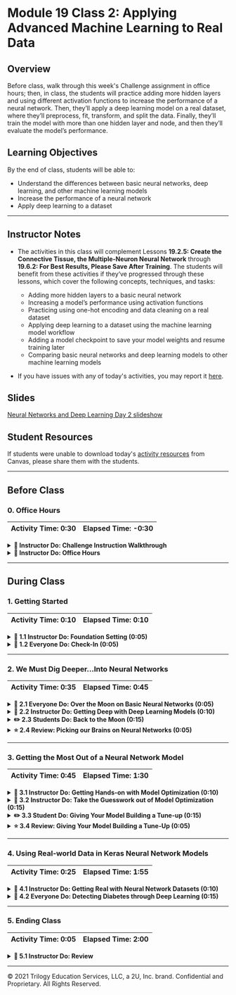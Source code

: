# Module 19 Class 2: Applying Advanced Machine Learning to Real Data

## Overview

Before class, walk through this week's Challenge assignment in office hours; then, in class, the students will practice adding more hidden layers and using different activation functions to increase the performance of a neural network. Then, they’ll apply a deep learning model on a real dataset, where they’ll preprocess, fit, transform, and split the data. Finally, they’ll train the model with more than one hidden layer and node, and then they’ll evaluate the model’s performance.  

## Learning Objectives

By the end of class, students will be able to:

* Understand the differences between basic neural networks, deep learning, and other machine learning models
* Increase the performance of a neural network 
* Apply deep learning to a dataset 

- - -

## Instructor Notes

* The activities in this class will complement Lessons **19.2.5: Create the Connective Tissue, the Multiple-Neuron Neural Network** through **19.6.2: For Best Results, Please Save After Training**. The students will benefit from these activities if they‘ve progressed through these lessons, which cover the following concepts, techniques, and tasks:  

  * Adding more hidden layers to a basic neural network
  * Increasing a model’s performance using activation functions 
  * Practicing using one-hot encoding and data cleaning on a real dataset
  * Applying deep learning to a dataset using the machine learning model workflow
  * Adding a model checkpoint to save your model weights and resume training later
  * Comparing basic neural networks and deep learning models to other machine learning models

* If you have issues with any of today's activities, you may report it [here](http://tiny.cc/BootCampFeedback).

## Slides

[Neural Networks and Deep Learning  Day 2 slideshow](https://docs.google.com/presentation/d/1o-4oR6SMRG2gN0wFHo5XwS5w8VkbSDkwyjRrKwf2eyY/edit?usp=sharing)

## Student Resources

If students were unable to download today's [activity resources](https://2u-data-curriculum-team.s3.amazonaws.com/data-viz-online-lesson-plans/19-Lessons/19-2-Student_Resources.zip) from Canvas, please share them with the students.

- - - 

## Before Class

### 0. Office Hours

| Activity Time: 0:30       |  Elapsed Time:     -0:30  |
|---------------------------|---------------------------|

<details>
  <summary><strong>📣 Instructor Do: Challenge Instruction Walkthrough</strong></summary>

Let the students know that the first few minutes of Office Hours will include a walkthrough of the Challenge requirements and rubric, as well as helpful tips they need in order to be successful.

Open the Challenge in Canvas and go through the high-level instructions and requirements with your class. Be sure to check for understanding.

Open the Rubric in Canvas, go through the Mastery column with your class, and show how it maps back to the requirements for each deliverable. Be sure to check for understanding.

Let them know that this challenge has **four deliverables**. For the first three, they'll analyze, clean, and preprocess a dataset using Pandas; then, they’ll select, design, and train a binary classification model, and, finally, they'll optimize the model by modifying the input data and training to achieve greater than 75% accuracy. For the last deliverable, they'll write a report on the results of optimizing the deep learning model to achieve greater than 75% accuracy.  

The first deliverable, **Deliverable 1: Data Preprocessing for a Neural Network Model** requires the learners to preprocess the charity dataset in order to design a neural network of deep learning models in Deliverable 2.

To complete this deliverable, they'll need to use Pandas in a similar manner to what they were shown in the  module, doing the following:
* Dropping columns.
* Getting the unique values in each column.
* Determining the number of data points for each unique value.
* Creating density plots to determine the distribution of the column values.
* Using the density plots to create a cutoff point to bin "rare" categorical variables and bin values in columns that have rare occurrences.
* Generating a list of categorical variables.
* Encoding categorical variables using one-hot encoding.
* Merge the one-hot encoding DataFrame with the original DataFrame, then drop the originals.

We have provided the [AlphabetSoupCharity starter code](../../../01-Assignments/19-Neural_Network_and_Deep_Learning/Resources/AlphabetSoupCharity_starter_code.ipynb) to assist the students. However, they'll have to identify the target and features for their model before they begin the preprocessing steps. Once they have done this, then they'll need to add code to the empty input cells to get the output shown. 

For the second deliverable, **Deliverable 2: Compile, Train and Evaluate the Model**, they'll design a neural network or deep learning model to create a binary classification model that can predict if an Alphabet Soup&ndash;funded organization will be successful based on the features in the dataset.

The students should read and perform the steps in Lessons 19.4.4 and 19.4.5 to help them with this deliverable. Make sure they think about how many inputs there are before determining the number of neurons and layers to add to their model.

In addition, the students should look over the output cells in the [AlphabetSoupCharity starter code](../../../01-Assignments/19-Neural_Network_and_Deep_Learning/Resources/AlphabetSoupCharity_starter_code.ipynb) to glean any hints as to what code they should use in the input cell.

Don't forget to tell the students to be familiar with Lessons 19.6.1 and 19.6.2. They will need to create a callback that saves the model's weights every 5 epochs and save the results to a HDF5 file. 

For the third deliverable, **Deliverable 3: Optimize the Model**, the students will have to optimize the model in Deliverable 3 to achieve a target predictive accuracy greater than 75%. If they can't achieve greater than 75% accuracy, they'll need to show code that makes three attempts to optimize the model in their Jupyter Notebook file. 

**NOTE:** The accuracy for the solution after completing Deliverables 1 and 2&mdash;based on the requirements&mdash;is less than 75%, which was done on purpose so the students can learn to optimize the model for themselves. 

This part of the challenge may be the hardest for some learners as they'll have to use trial and error to optimize the model, which can take some time. They can use the suggestions we have provided in the instructions as well as the information in Lesson 19.2.6.  

For **Deliverable 4: A Written Report on the Neural Network Model**, the students will be writing a report in the repository README.md file based on the performance of the deep learning model they created for Alphabet Soup in Deliverable 3.

In the **Results** section, they'll need to answer the questions provided in the instructions using a bulleted list and images to support their answers.

In the **Summary** section, the students need to summarize the overall results of the deep learning model and recommend a different model that could solve this classification problem, and then provide justification as to why they chose that model. 

Encourage your class to begin the Challenge as soon as possible, if they haven’t already, and to use the Learning Assistants channel and the remainder of Office Hours with their instructional team for help as they progress through their work. If they feel like they need context to understand documentation or instructions throughout the week, this is where they can get it.

Open the floor to discussion and be sure to answer any questions they may have about the Challenge requirements before moving on to other areas of interest.

</details>

<details>
  <summary><strong>📣  Instructor Do: Office Hours</strong></summary>

For the remaining time, remind the students that this is their time to ask questions and get assistance from their instructional staff as they’re learning new concepts and working on the Challenge assignment.

Expect that students may ask for assistance with the following:

* Challenge assignment 
* Further review on a particular subject
* Debugging assistance
* Help with computer issues
* Guidance with a particular tool

</details>


- - - 

## During Class 

### 1. Getting Started

| Activity Time:       0:10 |  Elapsed Time:      0:10  |
|---------------------------|---------------------------|

<details>
  <summary><strong>📣 1.1 Instructor Do: Foundation Setting (0:05)</strong></summary>

* Welcome students to class.

* Before you get started, congratulate the students on finishing up the last week of machine learning and the last module of the course! Tell them to give themselves a huge round of applause on Zoom.

* Direct students to post individual questions in the Zoom chat to be addressed by you and your TAs at the end of class.

* Open the slideshow and use slides 1 - 6 to walk through the foundation setting with your class.

* **This Week - Neural Networks and Deep Learning:** Talk through the key skills that students will learn this week, and let them know that they are building on their knowledge of neural networks and machine learning.

* **Today's Objectives:** Now, outline the concepts covered in today's lesson. Remind students that they can find the relevant activity files in the “Getting Ready for Class” page in their course content. 

</details>

<details>
  <summary><strong>🎉 1.2 Everyone Do: Check-In (0:05)</strong></summary>

* Ask the class the following questions and call on students for the answers:

    * **Q:** How are you feeling about your progress so far?

    * **A:** We are building on our machine learning skills with neural networks and deep learning models. It's important to look back and see what we’ve accomplished, and acknowledge that it's a lot! It’s also okay to feel overwhelmed as long as you don’t give up. The more you practice, the more comfortable you'll be coding.
    
    * **Q:** How comfortable do you feel with this topic? 

    * **A:** Let's do "fist to five" together. If you are not feeling confident, hold up a fist (0). If you feel very confident, hold up an open hand (5).

</details>



- - -

### 2.  We Must Dig Deeper...Into Neural Networks

| Activity Time:       0:35 |  Elapsed Time:      0:45  |
|---------------------------|---------------------------|

<details>
  <summary><strong>🎉 2.1 Everyone Do: Over the Moon on Basic Neural Networks (0:05)</strong></summary>

* You can use slides 7 - 17 to assist you as you walk through this activity.

* Welcome students and let them know that in today's class, we will be looking at basic neural networks in more detail. We will explore the different parameters in a Sequential TensorFlow model as well as how to preprocess data for a neural network model.

* Mention that by the end of this class, we will be able to apply a neural network model to any real-world tabular dataset (data stored in a table).

* Start class by returning to the [TensorFlow Playground](https://playground.tensorflow.org/#activation=sigmoid&batchSize=10&dataset=gauss&regDataset=reg-plane&learningRate=0.03&regularizationRate=0&noise=0&networkShape=6&seed=0.16934&showTestData=false&discretize=false&percTrainData=50&x=true&y=true&xTimesY=false&xSquared=false&ySquared=false&cosX=false&sinX=false&cosY=false&sinY=false&collectStats=false&problem=classification&initZero=false&hideText=false).

* Remind the students that in the previous class, we built a basic neural network capable of accurately classifying a linearly separable dataset.

* Run the spiral dataset simulation for a few seconds, then pause the simulation.

* Point out that when our input data is not linearly separable, this same basic neural network model will struggle to classify our data points.

* Inform the students that in order for us to use more complex data, including real-world data, we will need to learn how to expand the capabilities of our neural network models.

* Let the students know that before we use a real-world dataset, we’ll do a warm-up activity where we’ll rebuild our basic neural network in Jupyter Notebook and apply it to a nonlinear dataset.

* Make sure the students can download and open the [01-Ins_OverTheMoon/Solved/Over_the_Moon_NN.ipynb](Activities/01-Ins_OverTheMoon/Solved/Over_the_Moon_NN.ipynb) file from the AWS link.

* Open up the [01-Ins_OverTheMoon/Solved/Over_the_Moon_NN.ipynb](Activities/01-Ins_OverTheMoon/Solved/Over_the_Moon_NN.ipynb) file in Jupyter Notebook.

* Run the first code block, and then show the students the plotted **moons dummy data**.

  ```python
  # Import our dependencies
  import pandas as pd
  import matplotlib as plt
  import sklearn as skl
  import tensorflow as tf
  from sklearn.datasets import make_moons

  # Creating dummy nonlinear data
  X_moons, y_moons = make_moons(n_samples=1000, noise=0.08, random_state=78)

  # Transforming y_moons to a vertical vector
  y_moons = y_moons.reshape(-1, 1)

  # Creating a DataFrame to plot the nonlinear dummy data
  df_moons = pd.DataFrame(X_moons, columns=["Feature 1", "Feature 2"])
  df_moons["Target"] = y_moons

  # Plot the nonlinear dummy data
  df_moons.plot.scatter(x="Feature 1",y="Feature 2", c="Target",colormap="winter")
  ```

  ![dummy moon plot](Images/dummy_moon_plot.png)

* Point out that similar to the swirl input data we saw in TensorFlow Playground, the moons dataset, made from scikit-learn's *make_moons* method, is not linearly separable.

* **Q:** Ask the students what the next steps are in the workflow. 

* **A:** We need to split the dataset, scale and standardize each feature, fit the model to our training data, transform the data, create a Sequential model, add the first layer and output layer, and then get the structure of the Sequential model. 

* Run the following code block to get the Sequential model summary:

  ```python
  # Use sklearn to split dataset
  from sklearn.model_selection import train_test_split
  X_train, X_test, y_train, y_test = train_test_split(X_moons, y_moons, random_state=78)

  # Create scaler instance
  X_scaler = skl.preprocessing.StandardScaler()

  # Fit the scaler
  X_scaler.fit(X_train)

  # Scale the data
  X_train_scaled = X_scaler.transform(X_train)
  X_test_scaled = X_scaler.transform(X_test)

  # Create the Keras Sequential model
  nn_model = tf.keras.models.Sequential()

  # Add our first Dense layer, including the input layer
  nn_model.add(tf.keras.layers.Dense(units=5, activation="relu", input_dim=2))

  # Add the output layer that uses a probability activation function
  nn_model.add(tf.keras.layers.Dense(units=1, activation="sigmoid"))

  # Check the structure of the Sequential model
  nn_model.summary()
  ```

  ![moons neural net summary](Images/moon_nn_summary.png)

* Point out that these steps are exactly the same as the "Build Your Own Neural Network Model" activity we did in the previous class. 

* Next, we must compile and train our neural network model to classify between our two moon-shaped plotted samples.

* Run the following code block that compiles, trains, and evaluates the neural network model:

  ```python
  # Compile the Sequential model together and customize metrics
  nn_model.compile(loss="binary_crossentropy", optimizer="adam", metrics=["accuracy"])

  # Fit the model to the training data
  fit_model = nn_model.fit(X_train_scaled, y_train, epochs=100)

  # Evaluate the model using the test data
  model_loss, model_accuracy = nn_model.evaluate(X_test_scaled,y_test,verbose=2)
  print(f"Loss: {model_loss}, Accuracy: {model_accuracy}")
  ```

  ![moons evaluation](Images/moon_evaluation.png)

* Point out to the students that this time, our model **was not** able to accurately predict >90% of our training data.

  * **Note:** If your model is unable to achieve a predictive accuracy of >80%, try regenerating your model and retraining.

* Emphasize that depending on the dataset, or the use case for the model, a predictive accuracy of ~85% may be sufficient for a first-pass model.

  * For example, let's say we were trying to build a neural network that can predict if students are left-handed or right-handed. A model that was able to make correct predictions 85% of the time would be pretty accurate!

* Caution students that in many industrial and medical use cases, a machine learning model must exceed 95%, or even 99%, classification accuracy. In these cases, we would not accept the basic single-neuron, single-layer model.

* Point out that one possible solution to our performance problem is to add more neurons.

* Caution students that although adding more neurons is the most straightforward solution, it is not the most robust. Adding more neurons to a single hidden layer only boosts performance if there are subtle differences between values.

  * Run the neural network mode with 6 neurons and compare with the results above.

* Demonstrate that in our dataset, our two groups are separated by drawing a complex polynomial line. Therefore, a single-layer, multiple-neuron model would still struggle to adequately classify our two groups with only two inputs.

  ![dummy moon separated by hand](Images/dummy_moon_separate.png)

* Inform the students that in these cases, we must create a neural network model capable of identifying complex nonlinear relationships.

* Answer any questions before proceeding to the next activity.

</details>

<details>
  <summary><strong>📣 2.2 Instructor Do: Getting Deep with Deep Learning Models (0:10)</strong></summary>

* You can use slides 18 - 38 to assist you with this activity.

* Point out to the students that when it comes to basic neural network models, they are designed so that input values are evaluated *only once* before they are used in an output classification or regression equation.

  * Therefore, basic neural networks are limited to interpreting simple linear relationships and data with few **confounding factors**, or factors that have hidden effects on more than one variable.

* Explain that in order to address and overcome the limitations of the basic neural network, we can implement a more robust neural network model by adding additional hidden layers.

* Let the students know that a neural network model with more than one hidden layer is known as a **deep neural network**, or **deep learning model**.

* You can use **slides 22 - 29** to assist you with the following section. 

* Show the students the following image:

  ![deep learning model diagram](Images/deep_learning_model.png)

* Emphasize that deep learning models function similarly to the basic neural network with one major exception. The outputs of one hidden layer become the inputs to additional hidden layers of neurons.

* Point out that as a result, the next layer of neurons can evaluate higher-order interactions between weighted variables and identify complex, nonlinear relationships.

* Next, go over the following features of deep learning models:

  * A deep learning model can identify and account for more information than any number of neurons in any single hidden layer.

  * Deep learning models got their name from their ability to learn from example data, regardless of the complexity or type of data.

  * Just like humans, deep learning models can identify patterns, determine severity, and adapt to changing input data from a wide variety of sources.

  * Although the numbers are constantly debated, many data scientists believe that even the most complex interactions can be characterized by as few as three hidden layers.

  * Deep learning models can train on images, natural language data, soundwaves, and even traditional tabular data, all with minimal preprocessing and direction. 

* Inform the students that just like basic neural network models, deep learning models are not a new concept. However, because deep learning models are computationally intensive, they were not feasible for data science until implementation became easier with libraries like TensorFlow, and even then until computing power became more affordable.

* Point out that deep learning models typically require longer training iterations and more memory resources than their basic neural network counterparts in order to achieve higher degrees of accuracy and precision.

  * In other words, deep learning models may have more upfront costs, but they also have higher performance potential.

* Explain that the easiest way to conceptualize the performance differences between basic neural networks and deep learning models is to return to the TensorFlow Playground.

* Slack out the link to the [TensorFlow Playground](https://playground.tensorflow.org/#activation=tanh&batchSize=10&dataset=spiral&regDataset=reg-plane&learningRate=0.03&regularizationRate=0&noise=0&networkShape=6&seed=0.14370&showTestData=false&discretize=false&percTrainData=50&x=true&y=true&xTimesY=false&xSquared=false&ySquared=false&cosX=false&sinX=false&cosY=false&sinY=false&collectStats=false&problem=classification&initZero=false&hideText=false) to the students. Note that this link will pre-populate the simulation with:

* Select the spiral dataset and one layer with 6 neurons:

  ![TF Playground Deep 1](Images/tf_playground_deep_1.png)

  * Point out that in this TensorFlow Playground simulation, we will use the spiral dataset, which is not linearly separable.

* Let the students know that we will start by training our basic single-layer, six-neuron basic neural network over 1,000 epochs. Run the model through approximately 1,000 epochs in your web browser.

  ![TF Playground Deep 1](Images/tf_playground_deep_3.gif)

* Emphasize that with only 6 neurons, the neural network model struggles to correctly predict the test data points.

* Next, we will add an additional hidden layer with six neurons by pressing the plus (+) button next to "Hidden Layer," then pressing the plus button to add neurons to the second hidden layer.

  ![TF Playground Deep 1 Point](Images/tf_playground_deep_points.png)

* Run the new deep learning model through 1,000 epochs. Point out to the students that the deep learning model is able to reduce the test loss at a much faster rate than the basic neural network model.

  ![TF Playground Deep 1](Images/tf_playground_deep_4.gif)

* Explain that TensorFlow Playground shows us that the output of each neuron in the first layer is an input to each neuron in the second layer. As a result, the model is able to identify interactions between different features in more complex dimensions.

* Mention that the model is able to achieve better performance with the same input data in fewer epochs because the model has more opportunities to identify features and interactions of interest within each epoch.

* You can use **slides 30 - 32** to assist you with the following section. 

* Let the students know that although it may be tempting to add more and more layers to boost a deep learning model’s performance, there are diminishing returns. Point out the following drawbacks to building a deep learning model with too many layers:

  * Deep learning models require more and more computational resources&mdash;such as memory and CPU power&mdash;for each layer. If we have limited resources, like time, a larger deep learning model may be infeasible.

  * A deep learning model takes considerably more time to train than a basic neural network. Each hidden layer increases the computations by another order of magnitude.

  * The more hidden layers a model has, the more dimensions the model will consider. Therefore, a model with multiple hidden layers will require more training data to produce an adequate model.

* Ask the class the following questions and call on students for the answers:

    * **Q:** Where have we used this before?

    * **A:** An overview of deep learning and conceptualizing a deep learning model with the TensorFlow Playground were both covered in Lesson 19.4.1.

    * **Q:** How does this activity equip us for the Challenge?

    * **A:** We will need to understand a deep learning model that increases classification accuracy to complete the Challenge.

    * **Q:** What can we do if we don't completely understand this?

    * **A:** We can refer to the lesson plan and reach out to the instructional team for help.

* Be sure to answer any student questions before moving on to the next student activity.

</details>

<details>
  <summary><strong>✏️ 2.3 Students Do: Back to the Moon (0:15)</strong></summary>

* You can use slides 33 and 34 to introduce this activity.

* In this activity, students will try to build a deep learning classification model that can adequately predict the class from our moons dummy dataset.

* Make sure the students can download and open the [instructions](Activities/02-Stu_BackToTheMoon/README.md) and the [Back_To_The_Moon_starter.ipynb](Activities/02-Stu_BackToTheMoon/Unsolved/Back_To_The_Moon_starter.ipynb) file from the AWS link.

* Go over the instructions with the students and answer any questions before breaking the students out in groups. 

* Divide students into groups of 3-5. They should work on the solution by themselves, but they can talk to others in their group to get tips.

* Let students know that they may be asked to share and walk through their work at the end of the activity.

</details>

<details>
  <summary><strong>⭐ 2.4 Review: Picking our Brains on Neural Networks (0:05)</strong></summary>

* Once time is up, ask for volunteers to walk through their solution. Remind them that it is perfectly alright if they didn't finish the activity. 

* To encourage participation, you can open the [Back_To_The_Moon_starter.ipynb](Activities/02-Stu_BackToTheMoon/Unsolved/Back_To_The_Moon_starter.ipynb) file in Jupyter Notebook or Google Colab and ask the students to help you complete each part.

* If there are no volunteers, open up the solved [02-Stu_BackToTheMoon/Solved/Back_To_The_Moon.ipynb](Activities/02-Stu_BackToTheMoon/Solved/Back_To_The_Moon.ipynb) within Jupyter Notebook or Google Colab and go through the code line by line with the class, answering whatever questions they may have. Be sure to point out the following:

  * To convert our basic neural network model to a deep learning model in Keras, we add dense layers.

  * The layers in a deep learning model do not need a large number of neurons. In this case, we only used 6 neurons in both hidden layers.

  * Because of the number of computations and dimensionality, deep learning models tend to require more training iterations/epochs to achieve desired performance than basic neural networks. In this example, our model achieved 100% predictive accuracy after roughly 150 epochs.
  
    * **NOTE:** Your results may vary.

* Be sure to answer any students' questions before moving on.


</details>




- - -

### 3. Getting the Most Out of a Neural Network Model

| Activity Time:       0:45 |  Elapsed Time:      1:30  |
|---------------------------|---------------------------|

<details>
  <summary><strong>📣 3.1 Instructor Do: Getting Hands-on with Model Optimization (0:10)</strong></summary>

* You can use slides 36 - 60 to assist you for this activity.

* Remind the students that as with any machine learning model, neural networks and deep learning models are not perfect.

* Inform the students that when it comes to model performance, there are two major pain points that we will commonly encounter:

  * A model has **high variance**, or the model adjusts too much to fit the training data and will not generalize well. As a reminder, this is known as **overfitting** the model.

  * A model can have **high bias**, or the input data is very noisy and the model is **underfitting** the data. In other words, our model struggles to classify or predict our training dataset.

* You can use **slides 38 - 47** to assist you with the following section. 

#### Overfitting

* Emphasize that when a model is overfitting and does not meet performance expectations, it is usually due to one of two causes:

  * Training and test data are unbalanced, and the training data is not representative of the test data.

  * There is not enough complexity in the training data, and the model converges too quickly (we will discuss **convergence** in detail later in the lesson).

* Point out that to fix a model that has high variance and is overfitting, the most straightforward solution is to add more training data.

* Go over the two ways to increase our training data and discuss the pros and cons of each.

  1. The first way to increase the training data is to collect more data for your input dataset.

      * This is the safest means of increasing training data if collected properly, using the same protocol as the initial data collection.

      * The problem with collecting more input data is that it may be logistically or financially impossible.

  2. The second means of increasing the training data is to change the split ratio of the training and testing data split of the original input data.

     * The benefit to this method is that no new data collection is necessary; therefore, there is no additional financial or logistical cost.

      * The downside to this method is that there will be less data to use to test and validate the model. This means there is a higher risk that we might erroneously consider an underperforming model as adequate.


* Point out that alternatively, we can keep our training data the same and retrain the model using less epochs.

  * This can be a safer alternative with smaller, simpler datasets, but it may be ineffective for larger datasets with many features.

#### Underfitting

* Next, mention that when a neural network model is underfitting and does not meet performance expectations, it is usually because of one of two causes:

  * Training data that contains too many outliers or confusing variables

  * There are inadequate or inappropriate model design parameters, often referred to as **hyperparameters**.

* To determine if the model is underfitting, it is a best practice to check for outliers in the training data since the process is fast and straightforward. 

* Open and execute [03-Ins_SynapticBoost/Solved/SynapticBoost.ipynb](Activities/03-Ins_SynapticBoost/Solved/SynapticBoost.ipynb) in Jupyter Notebook or Google Colab. 

* Remind students how to check for outliers by running the following block of code:

  ```python
  # Dependencies
  import numpy as np
  import matplotlib.pyplot as plt

  # Example outlier plot of reaction times
  times = [96,98,100,105,85,88,95,100,101,102,97,98,75]
  fig1, ax1 = plt.subplots()
  ax1.set_title('Reaction Times at Baseball Batting Cage')
  ax1.set_ylabel('Reaction Time (ms)')
  ax1.boxplot(times)
  plt.show()
  ```

  ![Outliers](Images/outlier_boxplot.png)

* Mention to students that this data represents a sample collected from a larger dataset of MLB player statistics.

* Remind students that the easiest way to check for outliers qualitatively is to use a boxplot, and the easiest way to check quantitatively is to apply the **1.5*IQR** rule with the following code:

  ```python
    # Determine which data points are outside of the 1.5*IQR range
    quartiles = np.quantile(times,[.25,.75])
    iqr = quartiles[1]-quartiles[0]
    lower_bound = quartiles[0]-(1.5*iqr)
    upper_bound = quartiles[1]+(1.5*iqr)

    # Print the potential outliers
    potential_outliers = [print(time) if time < lower_bound or time > upper_bound else next for time in times]
  ```

* You can use **slides 48 - 50** to assist you with the following section.

* Caution students that while neural networks are tolerant of noisy characteristics in a dataset, neural networks can learn bad habits&mdash;just like our brains.

  * It is important to identify variables that contain a number of potential outliers because they can affect our data preprocessing, causing more important variables and features to disappear.

* Let the students know that later in this class, we will learn how to handle different types of input data and how to use preprocessing tools to maximize the effectiveness of noisy data.

*  Mention that when it comes to tweaking our underfitting neural network model, figuring out which hyperparameters to tweak can become overwhelming. For the purposes of this course, we will focus on higher level hyperparameters that can be altered to achieve desired performance, such as:
    * The number of neurons in a hidden layer.
    * The number of hidden layers in a deep learning model.
    * The activation function for each hidden layer.
    * The number of epochs in the training regimen.

* Point out that we have already been tweaking and testing different hyperparameters in our neural network and deep learning models without realizing it! However, there are general rules we can apply to our hyperparameter tuning to make our models more effective.

* You can use **slides 51 - 60** to assist you for the following section. 

* Indicate to the students that there is a tradeoff between computational resources and model strength when adding additional neurons. Therefore, a good rule of thumb when building the initial model is to **use two to three times as many neurons as there are input features (values)**.  

  * If this does not achieve desired performance, we can always add more neurons as long as we have the computational resources.

* Similarly, we can try to boost the performance of a deep learning model by creating additional hidden layers.

* Point out that deep learning models require substantially more training iterations and memory resources with each additional hidden layer.

* Inform the students that although the numbers are constantly debated, many data scientists and engineers believe that even the most complex interaction can be characterized by as few as three hidden layers. Therefore, a good starting point for deep learning model optimization is to try to limit the number of hidden layers to between two and four.

  * Depending on the size and complexity of the input data, we may need to exceed the recommended number of hidden layers.

* Mention that one of the most effective means of optimizing our neural network and deep learning models is to alter the activation functions for each hidden layer.

  * Depending on the shape and dimensionality of the input data, one activation function may focus on specific characteristics of the input values, while another activation function may focus on others.

* Express that it is important to use an activation function that matches the complexity of the input data. Each of the most popular activation functions has ideal use cases and datasets:

  * The **sigmoid function** values are normalized to a probability between 0 and 1, which is ideal for a binary classification dataset.

  * The **tanh function** can be used for classification or regression, as the normalized values range between -1 and 1.

  * The **ReLU function** is ideal for modeling positive, nonlinear input data for classification or regression. The **ReLU function** is always a good starting point, but not all data is positive, especially when normalized.

  * The **leaky ReLU function** is a good alternative to the ReLU function because of its ability to characterize negative input values.

* Mention that a good rule of thumb is to try selecting slightly more complex activation functions for your hidden layers than your output layer. Using a higher complexity activation function will assess the input data differently without any risk of censoring or ignoring lower complexity features.

* Explain that if the model does not meet performance expectations after changing activation functions for each hidden layer, then we can increase the number of training epochs.

  * Point out that as the number of epochs increases, so does the amount of information provided to each neuron.

  * Each training iteration tweaks the neuron's weight coefficients; therefore, each epoch increases the likelihood that the model is utilizing effective weight coefficients.

* Caution students that adding more epochs to the training parameters is not a perfect solution. 

  * If the model produces weight coefficients that are too effective at analyzing the training data&mdash;the model is tailored to meet the demands of the current data&mdash;then it may not generalize well.

  * Also, point out that if a model only performs well on the training dataset, the model is **overfitted**.

* Emphasize that models should be tested and evaluated each time the number of epochs is increased; this will reduce the risk of overfitting.

* Point out that a good rule of thumb is to start with a smaller number of epochs, such as 100, and add more training epochs until training loss starts to decrease at a slower rate.

  * This threshold for the number of epochs can vary substantially between datasets. For example, large datasets with hundreds of thousands of input values can start at 1,000 epochs (or even more!) without the risk of overfitting.

* Finally, show the students the following table:

  ![Optimization Table](Images/optimization_table.png)

  * Alternatively, you can send the students the PDF version of the [optimization table](Activities/03-Ins_SynapticBoost/Resources/Optimization_Table.pdf). 

* Mention that this list of model-optimization techniques is not exhaustive: there are many more nuanced and specific optimization tweaks we can perform on TensorFlow neural network models.

* Slack out links to model optimization resources that students may find useful, such as [this article, which lays out 20 different techniques to optimize deep learning models](https://machinelearningmastery.com/improve-deep-learning-performance/).

* Ask the class the following questions and call on students for the answers:

    * **Q:** Where have we used this before?

    * **A:** Model optimization&mdash;adding more hidden layers and using different activation functions&mdash;was covered in Lessons 19.2.5 and 19.2.6.

    * **Q:** How does this activity equip us for the Challenge?

    * **A:** We will need to know how to optimize our neural network model to complete the Challenge.

    * **Q:** What can we do if we don't completely understand this?

    * **A:** We can refer to the lesson plan and reach out to the instructional team for help.

* Be sure to answer any student questions before moving on to the next activity.

</details>

<details>
  <summary><strong>📣 3.2 Instructor Do: Take the Guesswork out of Model Optimization (0:15)</strong></summary>

* You can use slides 61 - 64 to assist you for this activity.

* Point out that model optimization is often the most tedious and critical step in designing an effective machine learning model. When it comes to neural network models, even small changes to model hyperparameters can cause large changes to overall model performance.

* Mention that when TensorFlow 2.0 was released, they also released libraries and tools that can automate neural network model optimization. These tools remove a lot of the guesswork about where to start with a nominal neural network and deep learning model.

* Make sure the students can download and open the [Automated_NN_Optimizer.ipynb](Activities/04-Ins_AutoOptimization/Unsolved/Automated_NN_Optimizer.ipynb) file from the AWS link.

* Upload the [04-Ins_AutoOptimization\Solved\Automated_NN_Optimizer.ipynb](Activities/04-Ins_AutoOptimization/Solved/Automated_NN_Optimizer.ipynb) file to Google Colab.

* Run the following cell in Google Colab and inform the students that this command will install the `keras-tuner` package:

  ```
  !pip install keras-tuner

  ```

  * **Note:** If the students want to run the code in Jupyter Notebook, make sure they have upgraded to at least TensorFlow 2.1.0 in their conda environment, using `pip install --upgrade tensorflow==2.1.0` or `pip install --upgrade tensorflow`.

* Point out that the `keras-tuner` package allows us to build a testing environment that evaluates a number of model configurations and returns the best-performing model design and hyperparameters.

  * **Note:** This testing framework is not comprehensive, and further tweaking may be required to achieve the desired results. However, the `keras-tuner` will most likely provide a "good enough" model.

* Run the first cell of code to import our dependencies and recreate our previous moon training and testing datasets:

  ```python
  # Import our dependencies
  import pandas as pd
  import matplotlib as plt
  import sklearn as skl
  import tensorflow as tf
  from sklearn.datasets import make_moons

  # Creating dummy nonlinear data
  X_moons, y_moons = make_moons(n_samples=1000, noise=0.08, random_state=78)

  # Transforming y_moons to a vertical vector
  y_moons = y_moons.reshape(-1, 1)

  # Creating a DataFrame to plot the nonlinear dummy data
  df_moons = pd.DataFrame(X_moons, columns=["Feature 1", "Feature 2"])
  df_moons["Target"] = y_moons

  # Use sklearn to split dataset
  from sklearn.model_selection import train_test_split
  X_train, X_test, y_train, y_test = train_test_split(X_moons, y_moons, random_state=78)

  # Create scaler instance
  X_scaler = skl.preprocessing.StandardScaler()

  # Fit the scaler
  X_scaler.fit(X_train)

  # Scale the data
  X_train_scaled = X_scaler.transform(X_train)
  X_test_scaled = X_scaler.transform(X_test)
  ```

* Let the students know that we will once again use the moons dataset to try and build a deep learning model that can accurately predict the classes within the test dataset. However, this time, we will allow `keras-tuner` to decide the hyperparameters of our model.

* Mention that unlike our previous workflow&mdash;where we designed, compiled, and trained our neural network model in separate steps&mdash;a hyperparameter-tuning workflow requires us to build a testing framework and let `keras-tuner` design, compile, and train for us.

* Point out that there are benefits and costs to using a hyperparameter tuner:

  * Once the testing framework is designed, a hyperparameter tuner will exhaustively test all possible configurations of the model hyperparameters to determine which configuration performs best. This reduces the risk of selecting inadequate hyperparameters that can severely limit the capabilities of your model.

  * Because of the exhaustive nature of hyperparameter tuners, these tools take a long time to complete. You can reduce the runtime of a tuner by reducing the possible testing options, but this will limit the overall effectiveness of the tuner.

  * If time and computing resources are not limited, you can provide the tool with a large number of hyperparameter options and training epochs to create extremely effective neural networks and deep learning models.

* Reassure students that building the testing framework is very similar to building a neural network or deep learning model, with two exceptions:

  * Our model design will need to be wrapped in a custom method.

  * Any hyperparameters we want to evaluate will use a special syntax.

* Run the next code block:

  ```python
  # Create a method that creates a new Sequential model with hyperparameter options
  def create_model(hp):
      nn_model = tf.keras.models.Sequential()

      # Allow kerastuner to decide which activation function to use in hidden layers
      activation = hp.Choice('activation',['relu','tanh','sigmoid'])

      # Allow kerastuner to decide number of neurons in first layer
      nn_model.add(tf.keras.layers.Dense(units=hp.Int('first_units',
          min_value=1,
          max_value=10,
          step=2), activation=activation, input_dim=2))

      # Allow kerastuner to decide number of hidden layers and neurons in hidden layers
      for i in range(hp.Int('num_layers', 1, 6)):
          nn_model.add(tf.keras.layers.Dense(units=hp.Int('units_' + str(i),
              min_value=1,
              max_value=10,
              step=2),
              activation=activation))

      nn_model.add(tf.keras.layers.Dense(units=1, activation="sigmoid"))

      # Compile the model
      nn_model.compile(loss="binary_crossentropy", optimizer='adam', metrics=["accuracy"])

      return nn_model
  ```

* Remind the students that the first step when building the tuner framework is to instantiate the Keras Sequential model. Each time our *create_model* method is called by the tuner, it will create a new model.

* Mention that the next step in our framework is to allow *keras_tuner* to select the activation function to use within the hidden layers. To create a list of hyperparameters to choose from, we will use the [`Choice()` method](https://keras-team.github.io/keras-tuner/documentation/hyperparameters/#choice-method).

  * The **`Choice()` method** requires two arguments: a reader-friendly name for the hyperparameter being tested and a list of hyperparameter options.

*After we finish setting up the activation function test case, we need to set up our first layer. Remind the students that our first Dense layer contains the input layer and first hidden layer.

* Also remind the students that our first Dense layer will have two hyperparameters to test:

   * The activation function, which will use the activation variable.

   * The number of neurons in the first hidden layer, which will use the [Int method](https://keras-team.github.io/keras-tuner/documentation/hyperparameters/#int-method) to test a range of values.

* Point out that the **`Int()` method** will test a range of possible values starting from the *min_value* to *max_value*, separated by the *steps*.

  * Depending on how large of a range and how wide the steps are, the **`Int()` method** can create a large number of test cases for the tuner.

  * To minimize our search space and the runtime of our tuner, we will limit the maximum number of neurons to 10 and steps to 2.

* The next step in our framework is to allow `keras-tuner` to determine how many dense layers our data requires and how many neurons will be in each layer. Both of these hyperparameters will use the `Int()` method.

  * Mention that this step is very resource intensive because it contains nested test cases. Therefore, we will limit both `Int()` methods for the sake of runtime.

  * In an ideal case, you would allow the tuner to test a large combination of layer and neuron sizes. Oftentimes, people will allow hyperparameter tuners to test a dozen or more layers and up to 100 neurons per layer.

* Point out that our final step of the framework in the code block above is to add our output layer, compile the neural network model, and return the model at the end of the method.

* Now that the framework is ready, the next step is to import the `keras-tuner` library and create our tuner class.

* Run the next line of code to create our tuner instance:

  ```python
  # Import the kerastuner library
  import kerastuner as kt

  tuner = kt.Hyperband(
      create_model,
      objective="val_accuracy",
      max_epochs=20,
      hyperband_iterations=2,
      overwrite=True,
      project_name="NN_Optimization_checkpoints")
  ```

* Point out the following features of our tuner instance:

  * The **Hyperband** tuner is currently the most popular tuning algorithm in `keras-tuner` because of its semi-intelligent search function and early stopping capabilities. There are other other tuning algorithms we can use, but they run longer with no substantial benefits.

  * The *objective* argument of the Hyperband tuner tells the `keras-tuner` what metric the model should try to minimize or maximize. In most cases, we want our model to maximize the analytical accuracy against the validation/testing dataset.

  * The *max_epochs* argument tells the tuner how many epochs to train the model before moving on. To maximize the (resource) cost-benefit ratio, we want to set our *max_epochs* to when our model **converges** to, or approaches, its minimum training loss. When it comes to our moons dataset, convergence will typically occur within 10 to 30 epochs, but convergence can happen much later in more complex datasets.

    * Generally speaking, a model is considered to be converging when the model loss metric stops decreasing between epochs or does not meet a cutoff rate.

    * Feel free to show the students the following image that illustrates model convergence. We typically refer to convergence in terms of model loss rather than model accuracy.

      ![convergence example image](Images/convergence_example.png)

  * The *hyperband_iterations* argument tells `keras-tuner` how many times to run the testing framework. Since each iteration uses different starting points for each model, more iterations mean more chances for the tuner to identify the best-performing hyperparameters.

  * The *overwrite* argument allows us to rerun the cell or file and write over the saved checkpoints that are in the "NN_TuneUp_checkpoints" folder in your directory. 

  * The *project_name* argument names the folder in your directory. If there is no defined project name, then the default folder name is "untitled_project". 

* Point out to the students that for the sake of class time, we are severely limiting the search space of our hyperparameter tuner. However, if we were to use a tuner on our own models outside of class, it is in our best interest to maximize the search parameters that our time and computing resources will allow in order to increase the chance of finding the best model.

  * The parameters that we can increase to maximize effectiveness should be (in order of priority) *hyperband_iterations*, *max_value* argument for each Int tuner, and the *step* argument for each Int tuner.

* Execute the next block of code, which runs our testing framework to search for the best hyperparameters:

  ```python
  # Run the kerastuner search for best hyperparameters
  tuner.search(X_train_scaled,y_train,epochs=20,validation_data=(X_test_scaled,y_test))
  ```

  * Explain that depending on how many test cases, epochs, and iterations you included in the testing framework, “keras-tuner's” search method can take from minutes to hours to complete. Thankfully, we selected smaller test parameters so our algorithm will only take a few minutes to complete.

    * **Note:** On most computers, this search function should complete within 5 minutes. Use this opportunity to answer any student questions while the search algorithm is working.

  * Once the search is complete, we can look at the best-performing hyperparameters as well as obtain the trained model directly!

  * Run the next block of code, which stores the parameters and evaluates the best-tuned model:

  ```python
  # Get best model hyperparameters
  best_hyper = tuner.get_best_hyperparameters(1)[0]

  # Evaluate best model against full test data
  best_model = tuner.get_best_models(1)[0]
  model_loss, model_accuracy = best_model.evaluate(X_test_scaled,y_test,verbose=2)
  print(f"Loss: {model_loss}, Accuracy: {model_accuracy}")
  ```

* Mention that from our tuner, we were able to produce a model capable of accurately predicting our testing data without any direct influence.

* Point out that if the tuned model was still underperforming, we could train the model with more epochs to boost performance.

* Finally, let the students know that although hyperparameter tuning is not always ideal, it takes away much of the guesswork needed to build an adequate model from a large or difficult dataset.

* Ask the class the following questions and call on students for the answers:

    * **Q:** Where have we used this before?

    * **A:** Even though we didn't cover model optimization using the `keras-tuner` in this module, model optimization was covered in Lessons 19.2.5 and 19.2.6.

    * **Q:** How does this activity equip us for the Challenge?

    * **A:** We will need to know how to optimize our neural network model to complete the Challenge.

    * **Q:** What can we do if we don't completely understand this?

    * **A:** We can refer to the lesson plan and reach out to the instructional team for help.

* Be sure to answer any student questions before moving on to the student activity.

</details>

<details>
  <summary><strong>✏️ 3.3 Student Do: Giving Your Model Building a Tune-up (0:15)</strong></summary>

* You can use slides 65 and 66 for this activity.

* In this activity, students will use `keras-tuner` to create a model that can adequately predict scikit-learn's *make_circles* dataset.

* Make sure that the students can download and open the [instructions](Activities/05-Stu_TuneUp/README.md) and the [NN_TuneUp_starter.ipynb](Activities/05-Stu_TuneUp/Unsolved/NN_TuneUp_starter.ipynb) file from the AWS link.

* Go over the instructions with the students and answer any questions before breaking the students out in groups. 

* Divide students into groups of 3-5. They should work on the solution by themselves, but they can talk to others in their group to get tips.

* Let students know that they may be asked to share and walk through their work at the end of the activity.

</details>

<details>
  <summary><strong>⭐ 3.4 Review: Giving Your Model Building a Tune-Up (0:05)</strong></summary>

* Once time is up, ask for volunteers to walk through their solution. Remind them that it is perfectly alright if they didn't finish the activity. 

* To encourage participation, you can open the [NN_TuneUp_starter.ipynb](Activities/05-Stu_TuneUp/Unsolved/NN_TuneUp_starter.ipynb) file in Jupyter Notebook or Google Colab and ask the students to help you complete each part. 

  * If the students provide a solution, make sure to point out the highlights below:

* If there are no volunteers, open up the solved [NN_TuneUp.ipynb](Activities/05-Stu_TuneUp/Solved/NN_TuneUp.ipynb) within Jupyter Notebook or Google Colab and go through the code line by line with the class, answering whatever questions they may have. Be sure to point out the following:

  * The circle dataset is another dummy dataset where our two classes are not linearly separable. The circles dataset is known for being a particularly challenging classification problem when using only the _x_-axis and _y_-axis as our input data.

  * The custom method to create a new Sequential model is very similar to what we made during the demonstration. There are only a few exceptions:

    * The hyperparameter tuner only needs to choose between the `relu` and `tanh` activation functions.

    * Because the range of neurons is larger than in our demonstration model, we needed to increase the step argument proportionately. Otherwise, the tuner will test more designs than necessary to find an acceptable model.

  * To obtain more than one set of hyperparameters and models from the tuner search, we will provide a number to the *get_best_hyperparameters* and *get_best_models* methods.

  * Point out that across the top three model hyperparameters, there are differences between the activation function within our hidden layers, the number of hidden layers, and the number of neurons within each layer.

    * Although it is not surprising that the hyperparameters vary between each of the top models, it may be surprising how different the combination of parameters are from one another.

    * Typically, we try to stick with the most complex activation function, the ReLu activation function. But our hyperparameter tuner has demonstrated that sometimes the most complex activation function is not the best.

    * By exhaustively testing all allowable combinations of hyperparameters, the tuner allows us to find combinations of hyperparameters that may not be intuitive but are comparable in performance.

  * Once we have our set of hyperparameters and models, we can print the results using a `for` loop.

* Send out the [05-Stu_TuneUp/Solved/NN_TuneUp.ipynb](Activities/05-Stu_TuneUp/Solved/NN_TuneUp.ipynb) file for students to refer to later.

* Be sure to answer any student's questions before moving on.

</details>



- - -

### 4. Using Real-world Data in Keras Neural Network Models

| Activity Time:       0:25 |  Elapsed Time:      1:55  |
|---------------------------|---------------------------|

<details>
  <summary><strong>📣 4.1 Instructor Do: Getting Real with Neural Network Datasets (0:10)</strong></summary>

* You can use slides 67 - 82 to assist you with this activity.

* Let the students know that for the last lesson of today's class, we will learn how to prepare real-world data for our neural network models.

* Point out that when building machine learning models, most of the design effort is not spent writing code to build the complex model. Rather, most of the effort is preprocessing and cleaning up the input data; neural networks and deep learning models are no exception to this rule.

* In reality, neural network models tend to require the most preprocessing of input data compared to all other statistical and machine learning models.

  * This is because most neural networks are really good at identifying patterns and trends in data; therefore, they are susceptible to getting stuck when looking at abstract or raw data.

* Emphasize that when data has many categorical values or large gaps between numerical values, a neural network might think that these variables are less important (or more important) than they really are.

* Go over the following real-world neural network example with the students:

  * If a bank wanted to build a neural network model to identify if a company was eligible for a loan, it might look at factors such as a company’s net worth.

  * If the bank’s input dataset contained information from large fortune 500 companies, such as Google and Facebook, as well as small mom-and-pop stores, the variability in net worth would be outrageous.

  * Without normalizing the input data, a neural network could look at net worth as being a strong indicator of loan eligibility, and as a result, it could ignore all other factors, such as debt-to-income ratio, credit status, or requested loan amount.

  * Instead, if the net worth was normalized on a factor such as number of employees, the neural network would be more likely to weigh other factors more evenly against net worth.

  * This would result in a neural network model that assesses loan eligibility more fairly, without introducing any additional risk.

* Inform the students that this is an example of **preprocessing the input data**&mdash;we alter the input dataset before any computational model training or evaluation.

* Point out that when it comes to preprocessing data for a neural network, we first need to preprocess the categorical data before we preprocess the numerical data.

* **Q:** Ask the students what we use to preprocess categorical data.

* **A:** We preprocess categorical data using the **one-hot encoding** method from scikit-learn.

  * Remind students that one-hot encoding identifies all unique column values and splits a single categorical column into a series of columns, each containing information about a single unique categorical value.

* Show the students the following table:

  ![eye color table](Images/eye_color_table.png)

* **Q:** Ask the students to consider the following "eye_color" variable containing a list of eye colors from different people.

* Show the students the next table:

  ![eye color one-hot](Images/eye_color_onehot.png)

* Point out that this table is the exact same "eye_color" variable encoded using one-hot encoding. Each row has only one column with a value of 1&mdash;the corresponding categorical variable from the original dataset.

* Mention that this binary encoding ensures that each neuron receives the same amount of information from the categorical variable.

* And as a result, the neural network will interpret each value independently and provide each categorical value its own weight in the algorithm.

* Caution students that although one-hot encoding is a very robust solution, it can be memory intensive. Therefore, categorical variables with a large number of unique values, or very large variables with only a few unique values, might become difficult to navigate or filter once encoded.

* Emphasize that to address the issue of memory resourcing, we must reduce the number of unique values in the categorical variables.

* Point out that the process of reducing the number of unique categorical values in a dataset is known as **bucketing** or **binning**.

* Mention that there are two approaches to **bucketing** categorical data:

  * Collapse all of the infrequent and rare categorical values into a single “other” category.

  * Create generalized categorical values and reassign all data points to the new corresponding values.

* Explain that the first bucketing approach takes advantage of the fact that uncommon categories and "edge cases" are rarely statistically significant.

* Emphasize that regression and classification models are unlikely to be able to use rare categorical values to produce robust models. By using the first bucketing method, the algorithm will ignore the rare events altogether and focus on more informative values.

* Next, mention that the second bucketing approach collapses the number of unique categorical values and maintains relative order and magnitude.

* Point out that the second approach is particularly useful when dealing with categorical variables whose distribution of unique values is relatively even.

* Mention that bucketing is less effective when there are only a few unique values. Therefore, a good rule of thumb is to only apply a bucketing strategy when the categorical variables contain 10 or more unique values.

* Once we encode all categorical variables using one-hot encoding, all of our variables in our dataset are now numeric.

* Point out that unlike categorical data, neural network models can interpret and evaluate all forms of numerical data.

* Caution students that even though a neural network model *can* train on raw numerical data, it does not mean that it *should* train on raw data.

* Now, mention the reasons why we should not train a neural network model on raw numerical data:

  * Raw data often has outliers or extreme values that can artificially inflate a variable’s importance.

  * Numerical data can be measured using different units across a dataset—such as time versus temperature or length versus volume.

  * The distribution of a variable can be skewed, leading to misinterpretation of the central tendency.

* Explain that the easiest way to minimize the risks associated with raw numerical data is by standardizing the numerical data prior to training. 

  * **Q:** Ask the student what module we use to standardize the numerical data.
  
  * **A:** We standardize the numerical data using scikit-learn's `StandardScaler()` module.

  * Remind the students that we have already standardized our numerical dummy data using StandardScaler in our previous activities.

* Point out that if we use the `StandardScaler()` module to standardize our numerical variables, we reduce the overall likelihood that outliers, variables of different units, or skewed distributions will have a negative impact on a model’s performance.

* Make sure the students can download and open the [HR-Employee-Attrition.csv](Activities/06-Ins_GettingReal/Resources/HR-Employee-Attrition.csv) and the [06-Ins_GettingReal/Unsolved/GettingReal_Preprocessing_starter.ipynb](Activities/06-Ins_GettingReal/Unsolved/GettingReal_Preprocessing_starter.ipynb) files from the AWS link.

* Explain that our first real-world dataset contains a combination of categorical and numerical data for 1,400 former IBM employees. This dataset was obtained from Kaggle.

* Tell the students that we are trying to build a neural network model that can predict if an employee is at risk of attrition (being fired or quitting) by training on former IBM employee metadata.

* Point out that in order to build a proper neural network model, we must first encode the categorical data and standardize the numerical data.

* Make sure the students import the data and create a DataFrame. Then, send out and run the next block of code:

  ```python
  # Generate our categorical variable lists
  attrition_cat = attrition_df.dtypes[attrition_df.dtypes == "object"].index.tolist()

  # Check the number of unique values in each column
  attrition_df[attrition_cat].nunique()
  ```

* The first step in performing categorical encoding is to get a list of all categorical variables in the dataset.

* Then, once we get our categorical variable list, we must check whether or not we need to perform any binning.

* Explain that the `nunique()` method returns the number of unique elements in the DataFrame, and point out that according to its output here, there are no categorical variables that require binning.

* Next, send out and run the next block of code:

  ```python
  # Create a OneHotEncoder instance
  enc = OneHotEncoder(sparse=False)

  # Fit and transform the OneHotEncoder using the categorical variable list
  encode_df = pd.DataFrame(enc.fit_transform(attrition_df[attrition_cat]))

  # Add the encoded variable names to the DataFrame
  encode_df.columns = enc.get_feature_names(attrition_cat)
  encode_df.head()
  ```

  ![HR one-hot](Images/one_hot_table.png)

* Explain that scikit-learn's *OneHotEncoder* expects a dataset containing only categorical variables. We can use our categorical variable list to create a subset of our raw DataFrame.

* Point out that scikit-learn's *OneHotEncoder* produces an array of encoded values. In order to make our encoded data more readable, we transform the data back to a Pandas DataFrame.

* Send out and run the next block of code:

  ```python
  # Merge one-hot encoded features and drop the originals
  attrition_df = attrition_df.merge(encode_df,left_index=True, right_index=True)
  attrition_df = attrition_df.drop(attrition_cat,1)
  attrition_df.head()
  ```

* Our next step is to merge our encoded variables with our original numerical variables.

* Send out and run the next block of code:

  ```python
  # Split our preprocessed data into our features and target arrays
  y = attrition_df["Attrition_Yes"].values
  X = attrition_df.drop(["Attrition_Yes","Attrition_No"],1).values

  # Split the preprocessed data into a training and testing dataset
  X_train, X_test, y_train, y_test = train_test_split(X, y, random_state=78)
  ```

* Now that we have our numerical data, we need to split our input data into our model features (labelled **X**) versus our target data (**y**). In addition, we need to split our training and test data.

* Send out and run the next block of code:

  ```python
  # Create a StandardScaler instance
  scaler = StandardScaler()

  # Fit the StandardScaler
  X_scaler = scaler.fit(X_train)

  # Scale the data
  X_train_scaled = X_scaler.transform(X_train)
  X_test_scaled = X_scaler.transform(X_test)
  ```

* Explain that the next step is to standardize all of the input data using scikitlearn's `StandardScaler()` module.

* Emphasize that we fit the `StandardScaler()` to only the training features. This is because we do not want our test dataset used for anything except evaluating the performance of our model. However, we still need to standardize our test data so the trained model does not get confused.

* After we scale the data, it is ready for our neural network model.

* Send out and run the last block of code:

  ```python
  # Define the model - deep neural net
  number_input_features = len(X_train[0])
  hidden_nodes_layer1 =  8
  hidden_nodes_layer2 = 5

  nn = tf.keras.models.Sequential()

  # First hidden layer
  nn.add(
      tf.keras.layers.Dense(units=hidden_nodes_layer1, input_dim=number_input_features, activation="relu")
  )

  # Second hidden layer
  nn.add(tf.keras.layers.Dense(units=hidden_nodes_layer2, activation="relu"))

  # Output layer
  nn.add(tf.keras.layers.Dense(units=1, activation="sigmoid"))

  # Check the structure of the model
  nn.summary()
  ```

* Point out that the code will build a two-layer deep learning model with our HR dataset.

* For the final steps, we need to compile, train, and evaluate our deep learning model on the HR dataset.

* Send out and run the final block of code:

  ```python
  # Compile the model
  nn.compile(loss="binary_crossentropy", optimizer="adam", metrics=["accuracy"])

  # Train the model
  fit_model = nn.fit(X_train,y_train,epochs=100)

  # Evaluate the model using the test data
  model_loss, model_accuracy = nn.evaluate(X_test,y_test,verbose=2)
  print(f"Loss: {model_loss}, Accuracy: {model_accuracy}")
  ```

  ![Preprocessing HR Final](Images/preprocessing_final.png)

* Send out the [neural network preprocessing logic flowchart](Images/NN_Preprocess_Flowchart.pdf) and show the students the image of the flowchart:

  ![neural network preprocessing logic flowchart image](Images/NN_Preprocess_Flowchart.png)

* Explain that we can rely on this logic workflow to help us remember what steps are needed to preprocess any real-world dataset to use in our basic and deep learning neural networks.

* Send out the [06-Ins_GettingReal/Solved/GettingReal_Preprocessing.ipynb](Activities/06-Ins_GettingReal/Solved/GettingReal_Preprocessing.ipynb) file for students to refer to later.

* Be sure to answer any student's questions before moving on to the student activity.

</details>

<details>
  <summary><strong>🎉 4.2 Everyone Do: Detecting Diabetes through Deep Learning (0:15)</strong></summary>

* You can use slides 83 and 84 to assist you in this activity.

* In this activity, students will preprocess a medical dataset and create a deep learning model capable of predicting whether a patient will be diagnosed with diabetes.

* Make sure the students can download and open the [instructions](Activities/07-Stu_DetectingDiabetes/README.md), the [diabetes.csv](Activities/07-Stu_DetectingDiabetes/Resources/diabetes.csv), and the [DetectingDiabetes_starter.ipynb](Activities/07-Stu_DetectingDiabetes/Unsolved/DetectingDiabetes_starter.ipynb) file from the AWS link. 

* Have the students upload [DetectingDiabetes_starter.ipynb](Activities/07-Stu_DetectingDiabetes/Unsolved/DetectingDiabetes_starter.ipynb) into Google Colab and create a DataFrame of the diabetes dataset. 

  * Let the students know that if the AWS link to the dataset in Google Colab is not working, they can run the `DetectingDiabetes_starter.ipynb` file in Jupyter Notebook and use the `diabetes.csv` file that is provided.

* Since you walked the students through the process of creating a deep learning model on a real dataset in the previous activity, ask for volunteers to help you add the code for each cell. 

* If there are no volunteers or students need more guidance, open up the [DetectingDiabetes_starter.ipynb](Activities/07-Stu_DetectingDiabetes/Unsolved/DetectingDiabetes_starter.ipynb) file in Google Colab and either hard code or copy the necessary code from [07-Stu_DetectingDiabetes/DetectingDiabetes.ipynb](Activities/07-Stu_DetectingDiabetes/Solved/DetectingDiabetes.ipynb), pointing out the following:

  * First, we remove the diabetes outcome target from the features, and then we split the data.

    ```python
    # Remove diabetes outcome target from features data
    y = diabetes_df.Outcome.values
    X = diabetes_df.drop(columns="Outcome").values

    # Split training/test datasets
    X_train, X_test, y_train, y_test = train_test_split(X, y, random_state=42, stratify=y)
    ```

  * **Q:** Ask the student what the next step is in the workflow. 
  
  * **A:** Since there is only numerical data, all we need to do is preprocess the numerical data using the `StandardScaler()` module with the following code block:

    ```python
    # Preprocess numerical data for neural network

    # Create a StandardScaler instances
    scaler = StandardScaler()

    # Fit the StandardScaler
    X_scaler = scaler.fit(X_train)

    # Scale the data
    X_train_scaled = X_scaler.transform(X_train)
    X_test_scaled = X_scaler.transform(X_test)
    ```

  * Our diabetes dataset contains eight features across hundreds of data points (>700); therefore, this data is more complex than any dataset we have worked with so far.

  * For this model, we will try a two-layer deep learning model and train the model on 50 epochs. 

    * The first hidden layer contains 16 nodes and uses the `relu` activation function and eight input variables, `input_dim=8`. 

    * The second hidden layer contains 16 nodes and uses the `relu` activation function. 

    * The output layer contains 1 node and uses the `sigmoid` activation function. 

  * After we evaluate the model, we can see that due to the complexity of the dataset, a two-layer deep learning model is not going to be able to produce an adequately predictive model. 

* **Q:** Ask the students what they can do to increase the performance of the deep learning model against the diabetes dataset. Point out the following possibilities:

  * **A1:** We can add more neurons and hidden layers manually and evaluate the performance of each model change.

  * **A2:** Alternatively, we can use the `keras-tuner` package to search for an adequate deep learning model across multiple layers, neurons, and activation functions.

* Send out the [07-Stu_DetectingDiabetes/DetectingDiabetes.ipynb](Activities/07-Stu_DetectingDiabetes/Solved/DetectingDiabetes.ipynb) file for students to refer to later.
* Ask the class the following questions and call on students for the answers:

    * **Q:** Where have we used this before?

    * **A:** 
      * The concepts of one-hot encoding and "bucketing" or "binning" were covered in Lesson 19.3.2.
      * Practicing using one-hot encoding was covered in Lessons 19.3.3 and 19.4.2.
      * Standardizing numerical values using `StandardScaler()` was covered in Lessons 19.3.4, 19.4.2, and 19.4.3.
      * Real design, practice, and evaluation of a deep learning model were covered in Lessons 19.4.4 and 19.4.5. 

    * **Q:** How does this activity equip us for the Challenge?

    * **A:** We will need to know how to optimize our neural network model to complete the Challenge.

    * **Q:** What can we do if we don't completely understand this?

    * **A:** We can refer to the lesson plan and reach out to the instructional team for help.

* Be sure to answer any student questions before ending the class.

</details>





- - -

### 5. Ending Class 

| Activity Time:       0:05 |  Elapsed Time:      2:00  |
|---------------------------|---------------------------|

<details>
  <summary><strong>📣  5.1 Instructor Do: Review </strong></summary>

* Before ending class, review the skills that were covered today and mention where in the module these skills are used: 
  * Model optimization was covered in **Lesson 19.2.5** and **Lesson 19.2.6**.
  * An overview of one-hot encoding and "binning" was provided in **Lesson 19.3.2**.
  * An overview of deep learning and conceptualizing a deep learning model with the TensorFlow Playground was covered in **Lesson 19.4.1**.
  * Using one-hot encoding was covered in **Lesson 19.3.3** and **Lesson 19.4.2**.
  * Standardizing numerical values using `StandardScaler()` was covered in **Lesson 19.3.4**, **Lesson 19.4.2**, and **Lesson 19.4.3**.
  *  Real design, practice, and evaluation of a deep learning model were covered in **Lesson 19.4.4** and **Lesson 19.4.5**.

* Answer any questions the students may have.

</details>



- - - 

© 2021 Trilogy Education Services, LLC, a 2U, Inc. brand.  Confidential and Proprietary.  All Rights Reserved.


